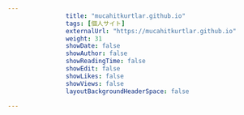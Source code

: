 ---
                title: "mucahitkurtlar.github.io"
                tags: [個人サイト]
                externalUrl: "https://mucahitkurtlar.github.io"
                weight: 31
                showDate: false
                showAuthor: false
                showReadingTime: false
                showEdit: false
                showLikes: false
                showViews: false
                layoutBackgroundHeaderSpace: false
                ---

